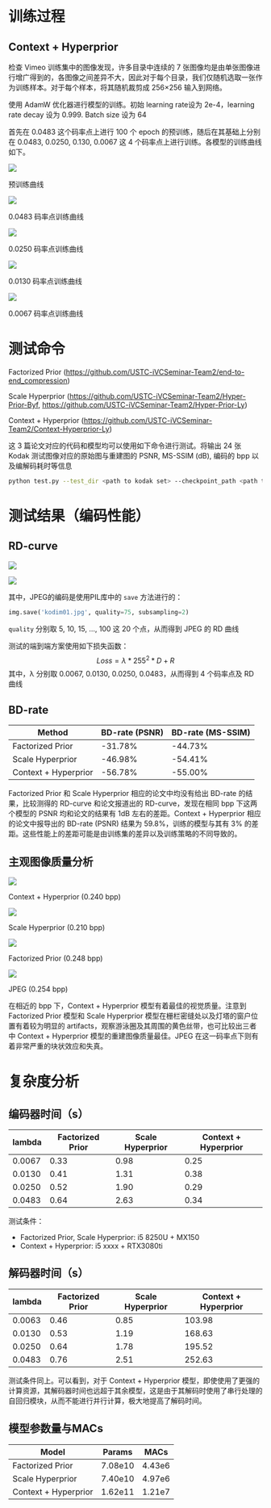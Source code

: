 # 训练过程

## Context + Hyperprior

检查 Vimeo 训练集中的图像发现，许多目录中连续的 7 张图像均是由单张图像进行增广得到的，各图像之间差异不大，因此对于每个目录，我们仅随机选取一张作为训练样本。对于每个样本，将其随机裁剪成 256×256 输入到网络。

使用 AdamW 优化器进行模型的训练。初始 learning rate设为 2e-4，learning rate decay 设为 0.999. Batch size 设为 64

首先在 0.0483 这个码率点上进行 100 个 epoch 的预训练，随后在其基础上分别在 0.0483, 0.0250, 0.130, 0.0067 这 4 个码率点上进行训练。各模型的训练曲线如下。

![](./figures/train_curve_pretrain.png)

预训练曲线

![](./figures/train_curve_483.png)

0.0483 码率点训练曲线

![](./figures/train_curve_250.png)

0.0250 码率点训练曲线

![](./figures/train_curve_130.png)

0.0130 码率点训练曲线

![](./figures/train_curve_067.png)

0.0067 码率点训练曲线

# 测试命令

Factorized Prior (https://github.com/USTC-iVCSeminar-Team2/end-to-end_compression)

Scale Hyperprior (https://github.com/USTC-iVCSeminar-Team2/Hyper-Prior-Byf, https://github.com/USTC-iVCSeminar-Team2/Hyper-Prior-Ly)

Context + Hyperprior (https://github.com/USTC-iVCSeminar-Team2/Context-Hyperprior-Ly) 

这 3 篇论文对应的代码和模型均可以使用如下命令进行测试。将输出 24  张 Kodak 测试图像对应的原始图与重建图的 PSNR, MS-SSIM (dB), 编码的 bpp 以及编解码耗时等信息

```bash
python test.py --test_dir <path to kodak set> --checkpoint_path <path to model file> --reco_dir <path to store reconstructed images>
```

# 测试结果（编码性能）

## RD-curve

![](./figures/curve_psnr_new.png)


![](./figures/curve_msssim_new.png)

其中，JPEG的编码是使用PIL库中的 `save` 方法进行的：

```python
img.save('kodim01.jpg', quality=75, subsampling=2)
```

`quality` 分别取 5, 10, 15, ..., 100 这 20 个点，从而得到 JPEG 的 RD 曲线

测试的端到端方案使用如下损失函数：
$$
Loss = \lambda*255^{2}*D + R
$$
其中，λ 分别取 0.0067, 0.0130, 0.0250, 0.0483，从而得到 4 个码率点及 RD 曲线

## BD-rate

| Method               | BD-rate (PSNR) | BD-rate (MS-SSIM) |
| -------------------- | -------------- | ----------------- |
| Factorized Prior     | -31.78%        | -44.73%           |
| Scale Hyperprior     | -46.98%        | -54.41%           |
| Context + Hyperprior | -56.78%        | -55.00%           |

Factorized Prior 和 Scale Hyperprior 相应的论文中均没有给出 BD-rate 的结果，比较测得的 RD-curve 和论文报道出的 RD-curve，发现在相同 bpp 下这两个模型的 PSNR 均和论文的结果有 1dB 左右的差距。Context + Hyperprior 相应的论文中报导出的 BD-rate (PSNR) 结果为 59.8%，训练的模型与其有 3% 的差距。这些性能上的差距可能是由训练集的差异以及训练策略的不同导致的。

## 主观图像质量分析

![](./figures/context_0240.png)

Context + Hyperprior (0.240 bpp)

![](./figures/hyperprior_0210.png)

Scale Hyperprior (0.210 bpp)

![](./figures/factorized_0248.png)

Factorized Prior (0.248 bpp)

![](./figures/jpeg_0254.jpg)

JPEG (0.254 bpp)

在相近的 bpp 下，Context + Hyperprior 模型有着最佳的视觉质量。注意到 Factorized Prior 模型和 Scale Hyperprior 模型在栅栏密缝处以及灯塔的窗户位置有着较为明显的 artifacts，观察游泳圈及其周围的黄色丝带，也可比较出三者中 Context + Hyperprior 模型的重建图像质量最佳。JPEG 在这一码率点下则有着非常严重的块状效应和失真。

# 复杂度分析

## 编码器时间（s）

| lambda | Factorized Prior | Scale Hyperprior | Context + Hyperprior |
| ------ | ---------------- | ---------------- | -------------------- |
| 0.0067 | 0.33             | 0.98             | 0.25                 |
| 0.0130 | 0.41             | 1.31             | 0.38                 |
| 0.0250 | 0.52             | 1.90             | 0.29                 |
| 0.0483 | 0.64             | 2.63             | 0.34                 |

测试条件：

* Factorized Prior, Scale Hyperprior: i5 8250U + MX150 
* Context + Hyperprior: i5 xxxx + RTX3080ti

## 解码器时间（s）

| lambda | Factorized Prior | Scale Hyperprior | Context + Hyperprior |
| ------ | ---------------- | ---------------- | -------------------- |
| 0.0063 | 0.46             | 0.85             | 103.98               |
| 0.0130 | 0.53             | 1.19             | 168.63               |
| 0.0250 | 0.64             | 1.78             | 195.52               |
| 0.0483 | 0.76             | 2.51             | 252.63               |

测试条件同上。可以看到，对于 Context + Hyperprior 模型，即使使用了更强的计算资源，其解码器时间也远超于其余模型，这是由于其解码时使用了串行处理的自回归模块，从而不能进行并行计算，极大地提高了解码时间。

## 模型参数量与MACs

| Model                | Params  | MACs   |
| -------------------- | ------- | ------ |
| Factorized Prior     | 7.08e10 | 4.43e6 |
| Scale Hyperprior     | 7.40e10 | 4.97e6 |
| Context + Hyperprior | 1.62e11 | 1.21e7 |

